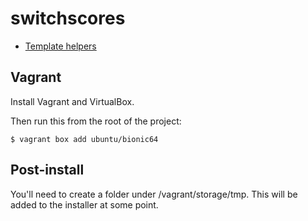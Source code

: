# switchscores

* [Template helpers](https://github.com/benbarden/switchscores/wiki/Template-helpers)

## Vagrant

Install Vagrant and VirtualBox.

Then run this from the root of the project:

    $ vagrant box add ubuntu/bionic64

## Post-install

You'll need to create a folder under /vagrant/storage/tmp. This will be added to the installer at some point.

##

